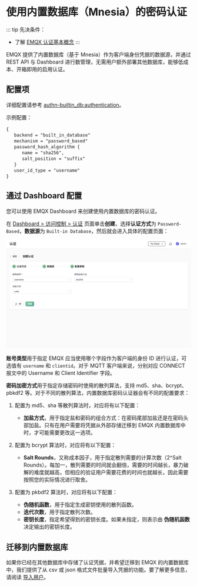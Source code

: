 # 使用内置数据库（Mnesia）的密码认证

::: tip
先决条件：

- 了解 [EMQX 认证基本概念](../authn/authn.md)
:::

EMQX 提供了内置数据库（基于 Mnesia）作为客户端身份凭据的数据源，并通过 REST API 与 Dashboard 进行数管理，无需用户额外部署其他数据库，能够低成本、开箱即用的启用认证。

## 配置项

详细配置请参考 [authn-builtin_db:authentication](../../admin/cfg.md#authn-builtin_db:authentication)。

示例配置：

```hocon
{
   backend = "built_in_database"
   mechanism = "password_based"
   password_hash_algorithm {
      name = "sha256",
      salt_position = "suffix"
   }
   user_id_type = "username"
}
```

## 通过 Dashboard 配置

您可以使用 EMQX Dashboard 来创建使用内置数据库的密码认证。

在 [Dashboard > 访问控制 > 认证](http://127.0.0.1:18083/#/authentication) 页面单击**创建**，选择**认证方式**为 `Password-Based`，**数据源**为 `Built-in Database`，然后就会进入具体的配置页面：

![EMQX 内置数据库认证](./assets/authn-mnesia-1.png)

**账号类型**用于指定 EMQX 应当使用哪个字段作为客户端的身份 ID 进行认证，可选值有 `username` 和 `clientid`。对于 MQTT 客户端来说，分别对应 CONNECT 报文中的 Username 和 Client Identifier 字段。

**密码加密方式**用于指定存储密码时使用的散列算法，支持 md5、sha、bcrypt、pbkdf2 等。对于不同的散列算法，内置数据库密码认证器会有不同的配置要求：

1. 配置为 md5、sha 等散列算法时，对应将有以下配置：

   - **加盐方式**，用于指定盐和密码的组合方式：在密码尾部加盐还是在密码头部加盐。只有在用户需要将凭据从外部存储迁移到 EMQX 内置数据库中时，才可能需要更改这一选项。

2. 配置为 bcrypt 算法时，对应将有以下配置：

   - **Salt Rounds**，又称成本因子，用于指定散列需要的计算次数（2^Salt Rounds）。每加一，散列需要的时间就会翻倍，需要的时间越长，暴力破解的难度就越高，但相应的验证用户需要花费的时间也就越长，因此需要按照您的实际情况进行取舍。

3. 配置为 pkbdf2 算法时，对应将有以下配置：

   - **伪随机函数**，用于指定生成密钥使用的散列函数。
   - **迭代次数**，用于指定散列次数。
   - **密钥长度**，指定希望得到的密钥长度。如果未指定，则表示由 **伪随机函数** 决定输出的密钥长度。

## 迁移到内置数据库

如果你已经在其他数据库中存储了认证凭据，并希望迁移到 EMQX 的内置数据库中，我们提供了从 csv 或 json 格式文件批量导入凭据的功能。要了解更多信息，请阅读 [导入用户](./user_management.md#导入用户)。
